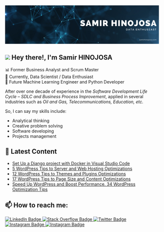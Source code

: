 [![SamirHinojosa's GitHub Banner](./assets/GitHubHeader_v2.png)](https://samirhinojosa.com)

## <img src="https://media.giphy.com/media/hvRJCLFzcasrR4ia7z/giphy.gif" width="25"> Hey there!, I'm Samir HINOJOSA
📊 Former Business Analyst and Scrum Master<br>
🤖 Currently, Data Scientist / Data Enthusiast<br>
🎯 Future Machine Learning Engineer and Python Developer<br> 

After over one decade of experience in the <em>Software Development Life Cycle – SDLC and Business Process Improvement</em>, applied in several industries such as <em>Oil and Gas, Telecommunications, Education, etc.</em><br>

So, I can say my skills include:
<ul>
  <li>Analytical thinking</li>
  <li>Creative problem solving</li>
  <li>Software developing</li>
  <li>Projects management</li>
</ul> 

## 📝 Latest Content
<!-- SAMIRHINOJOSA:START -->
- [Set Up a Django project with Docker in Visual Studio Code](https://www.samirhinojosa.com/django-docker-visual-studio-code/)
- [5 WordPress Tips to Server and Web Hosting Optimizations](https://www.samirhinojosa.com/wordpress-tips-to-server-and-web-hosting-optimizations/)
- [12 WordPress Tips to Themes and Plugins Optimizations](https://www.samirhinojosa.com/wordpress-tips-to-themes-and-plugins-optimizations/)
- [17 WordPress Tips to Page Size and Content Optimizations](https://www.samirhinojosa.com/wordpress-tips-to-page-size-and-content-optimizations/)
- [Speed Up WordPress and Boost Performance. 34 WordPress Optimization Tips](https://www.samirhinojosa.com/wordpress-performance-speed-optimization/)
<!-- SAMIRHINOJOSA:END -->

## 📫 How to reach me:
<div id="badges" >
  <a href="https://www.linkedin.com/in/samirhinojosa/" target="_blank">
    <img src="https://img.shields.io/badge/LinkedIn-blue?style=for-the-badge&logo=linkedin&logoColor=white" alt="LinkedIn Badge "/>
  </a>
  <a href="https://stackoverflow.com/users/11145261/samir-hinojosa" target="_blank">
    <img src="https://img.shields.io/badge/stack%20overflow-FE7A16?logo=stack-overflow&logoColor=white&style=for-the-badge" alt="Stack Overflow Badge"/>
  </a>
  <a href="https://twitter.com/SamirHinojosaD" target="_blank">
    <img src="https://img.shields.io/badge/Twitter-blue?style=for-the-badge&logo=twitter&logoColor=white" alt="Twitter Badge"/>
  </a>
  <a href="https://www.instagram.com/samirhinojosa/" target="_blank">
    <img src="https://img.shields.io/badge/Instagram-E4405F?style=for-the-badge&logo=instagram&logoColor=white" alt="Instagram Badge"/>
  </a>
  <a href="https://www.samirhinojosa.com/" target="_blank">
    <img src="https://img.shields.io/badge/Website-3b5998?style=for-the-badge&logo=google-chrome&logoColor=white" alt="Instagram Badge" />
  </a>
</div>


